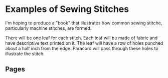 # Examples of Sewing Stitches

I'm hoping to produce a "book" that illustrates how common sewing
stitche, particularly machine stitches, are formed.

There will be one leaf for each stitch.  Each leaf will be made of
fabric and have descriptive text printed on it.  The leaf will have a
row of holes punched about a half inch from the edge.  Paracord will
pass through these holes to illustrate the stitch.

## Pages

<!-- BEGIN AUTOGENERATED Pages ->
<!-- END AUTOGENERATED Pages ->
